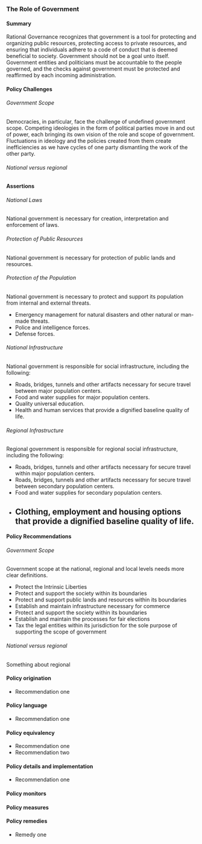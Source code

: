 ### The Role of Government

#### Summary

Rational Governance recognizes that government is a tool for protecting and organizing public resources, protecting access to private resources, and ensuring that individuals adhere to a code of conduct that is deemed beneficial to society.  Government should not be a goal unto itself.   Government entities and politicians must be accountable to the people governed, and the checks against government must be protected and reaffirmed by each incoming administration.


#### Policy Challenges

###### Government Scope
Democracies, in particular, face the challenge of undefined government scope.  Competing ideologies in the form of political parties move in and out of power, each bringing its own vision of the role and scope of government.  Fluctuations in ideology and the policies created from them create inefficiencies as we have cycles of one party dismantling the work of the other party.

###### National versus regional 

#### Assertions 

###### National Laws
National government is necessary for creation, interpretation and enforcement of laws.
###### Protection of Public Resources
National government is necessary for protection of public lands and resources.
###### Protection of the Population
National government is necessary to protect and support its population from internal and external threats.
- Emergency management for natural disasters and other natural or man-made threats.
- Police and intelligence forces.
- Defense forces.
###### National Infrastructure
National government is responsible for social infrastructure, including the following:
- Roads, bridges, tunnels and other artifacts necessary for secure travel between major population centers.
- Food and water supplies for major population centers.
- Quality universal education.
- Health and human services that provide a dignified baseline quality of life.
###### Regional Infrastructure
Regional government is responsible for regional social infrastructure, including the following:
- Roads, bridges, tunnels and other artifacts necessary for secure travel within major population centers.
- Roads, bridges, tunnels and other artifacts necessary for secure travel between secondary population centers.
- Food and water supplies for secondary population centers.
- Clothing, employment and housing options that provide a dignified baseline quality of life.
    - 

#### Policy Recommendations

###### Government Scope
Government scope at the national, regional and local levels needs more clear definitions.

- Protect the Intrinsic Liberties 
- Protect and support the society within its boundaries
- Protect and support public lands and resources within its boundaries
- Establish and maintain infrastructure necessary for commerce
- Protect and support the society within its boundaries
- Establish and maintain the processes for fair elections
- Tax the legal entities within its jurisdiction for the sole purpose of supporting the scope of government

###### National versus regional
Something about regional

#### Policy origination
- Recommendation one

#### Policy language
- Recommendation one

#### Policy equivalency
- Recommendation one
- Recommendation two

#### Policy details and implementation
- Recommendation one

#### Policy monitors 

#### Policy measures

#### Policy remedies
- Remedy one
